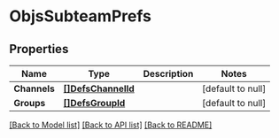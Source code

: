 # ObjsSubteamPrefs

## Properties
Name | Type | Description | Notes
------------ | ------------- | ------------- | -------------
**Channels** | [**[]DefsChannelId**](defs_channel_id.md) |  | [default to null]
**Groups** | [**[]DefsGroupId**](defs_group_id.md) |  | [default to null]

[[Back to Model list]](../README.md#documentation-for-models) [[Back to API list]](../README.md#documentation-for-api-endpoints) [[Back to README]](../README.md)


